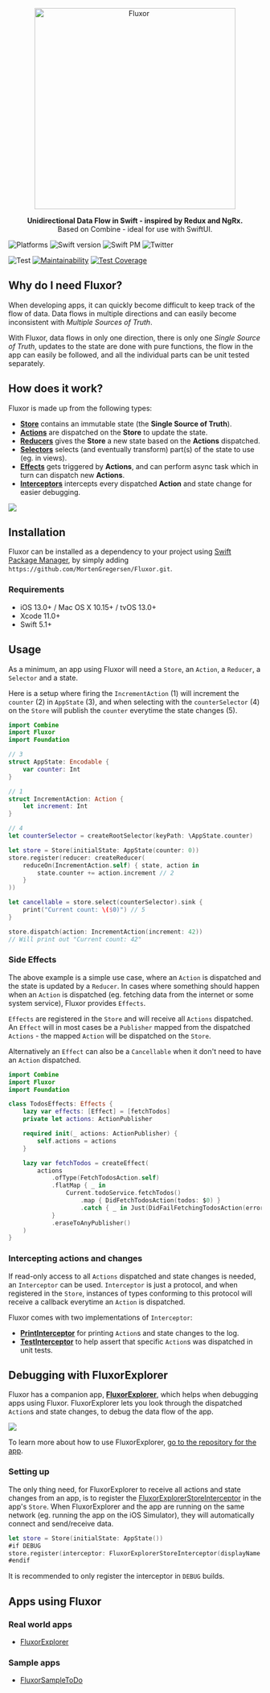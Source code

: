 <p align="center">
    <img src="https://github.com/MortenGregersen/Fluxor/blob/master/Assets/Fluxor-logo.png" width="400" max-width="90%" alt="Fluxor" />
</p>

<p align="center">
    <b>Unidirectional Data Flow in Swift - inspired by Redux and NgRx.</b><br>
    Based on Combine - ideal for use with SwiftUI.
</p>

![Platforms](https://img.shields.io/badge/platforms-Mac+iOS-brightgreen.svg?style=flat)
![Swift version](https://img.shields.io/badge/Swift-5.1-brightgreen.svg)
![Swift PM](https://img.shields.io/badge/SwiftPM-compatible-brightgreen.svg?style=flat)
![Twitter](https://img.shields.io/badge/twitter-@mortengregersen-blue.svg?style=flat)

![Test](https://github.com/MortenGregersen/Fluxor/workflows/CI/badge.svg)
[![Maintainability](https://api.codeclimate.com/v1/badges/f8f269fac2ca81c09856/maintainability)](https://codeclimate.com/github/MortenGregersen/Fluxor/maintainability)
[![Test Coverage](https://api.codeclimate.com/v1/badges/f8f269fac2ca81c09856/test_coverage)](https://codeclimate.com/github/MortenGregersen/Fluxor/test_coverage)

## Why do I need Fluxor?
When developing apps, it can quickly become difficult to keep track of the flow of data. Data flows in multiple directions and can easily become inconsistent with *Multiple Sources of Truth*.

With Fluxor, data flows in only one direction, there is only one *Single Source of Truth*, updates to the state are done with pure functions, the flow in the app can easily be followed, and all the individual parts can be unit tested separately.

## How does it work?
Fluxor is made up from the following types:

* [**Store**](Sources/Fluxor/Store.swift) contains an immutable state (the **Single Source of Truth**).
* [**Actions**](Sources/Fluxor/Action.swift) are dispatched on the **Store** to update the state.
* [**Reducers**](Sources/Fluxor/Reducer.swift) gives the **Store** a new state based on the **Actions** dispatched.
* [**Selectors**](Sources/Fluxor/Selector.swift) selects (and eventually transform) part(s) of the state to use (eg. in views).
* [**Effects**](Sources/Fluxor/Effects.swift) gets triggered by **Actions**, and can perform async task which in turn can dispatch new **Actions**.
* [**Interceptors**](Sources/Fluxor/Interceptor.swift) intercepts every dispatched **Action** and state change for easier debugging.

![](https://github.com/MortenGregersen/Fluxor/blob/master/Assets/Diagram.png)

## Installation

Fluxor can be installed as a dependency to your project using [Swift Package Manager](https://swift.org/package-manager), by simply adding `https://github.com/MortenGregersen/Fluxor.git`.

### Requirements

- iOS 13.0+ / Mac OS X 10.15+ / tvOS 13.0+
- Xcode 11.0+
- Swift 5.1+

## Usage
As a minimum, an app using Fluxor will need a `Store`, an `Action`, a `Reducer`, a `Selector` and a state.

Here is a setup where firing the `IncrementAction` (1) will increment the `counter` (2) in `AppState` (3), and when selecting with the `counterSelector` (4) on the `Store` will publish the `counter` everytime the state changes (5).

```swift
import Combine
import Fluxor
import Foundation

// 3
struct AppState: Encodable {
    var counter: Int
}

// 1
struct IncrementAction: Action {
    let increment: Int
}

// 4
let counterSelector = createRootSelector(keyPath: \AppState.counter)

let store = Store(initialState: AppState(counter: 0))
store.register(reducer: createReducer(
    reduceOn(IncrementAction.self) { state, action in
        state.counter += action.increment // 2
    }
))

let cancellable = store.select(counterSelector).sink {
    print("Current count: \($0)") // 5
}

store.dispatch(action: IncrementAction(increment: 42))
// Will print out "Current count: 42"
```

### Side Effects
The above example is a simple use case, where an `Action` is dispatched and the state is updated by a `Reducer`. In cases where something should happen when an `Action` is dispatched (eg. fetching data from the internet or some system service), Fluxor provides `Effects`.

`Effects` are registered in the `Store` and will receive all `Actions` dispatched. An `Effect` will in most cases be a `Publisher` mapped from the dispatched `Actions` - the mapped `Action` will be dispatched on the `Store`.

Alternatively an `Effect` can also be a `Cancellable` when it don't need to have an `Action` dispatched.

```swift
import Combine
import Fluxor
import Foundation

class TodosEffects: Effects {
    lazy var effects: [Effect] = [fetchTodos]
    private let actions: ActionPublisher

    required init(_ actions: ActionPublisher) {
        self.actions = actions
    }

    lazy var fetchTodos = createEffect(
        actions
            .ofType(FetchTodosAction.self)
            .flatMap { _ in
                Current.todoService.fetchTodos()
                    .map { DidFetchTodosAction(todos: $0) }
                    .catch { _ in Just(DidFailFetchingTodosAction(error: "An error occurred.")) }
            }
            .eraseToAnyPublisher()
    )
}
```

### Intercepting actions and changes
If read-only access to all `Actions` dispatched and state changes is needed, an `Interceptor` can be used. `Interceptor` is just a protocol, and when registered in the `Store`, instances of types conforming to this protocol will receive a callback everytime an `Action` is dispatched.

Fluxor comes with two implementations of `Interceptor`:

* [**PrintInterceptor**](Sources/Fluxor/Interceptors/PrintInterceptor.swift) for printing `Action`s and state changes to the log.
* [**TestInterceptor**](Sources/Fluxor/Interceptors/TestInterceptor.swift) to help assert that specific `Action`s was dispatched in unit tests.

## Debugging with FluxorExplorer
Fluxor has a companion app, [**FluxorExplorer**](https://github.com/MortenGregersen/FluxorExplorer), which helps when debugging apps using Fluxor. FluxorExplorer lets you look through the dispatched `Action`s and state changes, to debug the data flow of the app.

![](https://github.com/MortenGregersen/Fluxor/blob/master/Assets/FluxorExplorer.png)

To learn more about how to use FluxorExplorer, [go to the repository for the app](https://github.com/MortenGregersen/FluxorExplorer).

### Setting up
The only thing need, for FluxorExplorer to receive all actions and state changes from an app, is to register the [FluxorExplorerStoreInterceptor](https://github.com/MortenGregersen/FluxorExplorerStoreInterceptor) in the app's `Store`. When FluxorExplorer and the app are running on the same network (eg. running the app on the iOS Simulator), they will automatically connect and send/receive data.

```swift
let store = Store(initialState: AppState())
#if DEBUG
store.register(interceptor: FluxorExplorerStoreInterceptor(displayName: UIDevice.current.name))
#endif
```

It is recommended to only register the interceptor in `DEBUG` builds.

## Apps using Fluxor

### Real world apps

* [FluxorExplorer](https://github.com/MortenGregersen/FluxorExplorer)

### Sample apps

* [FluxorSampleToDo](https://github.com/MortenGregersen/FluxorSampleToDo)

